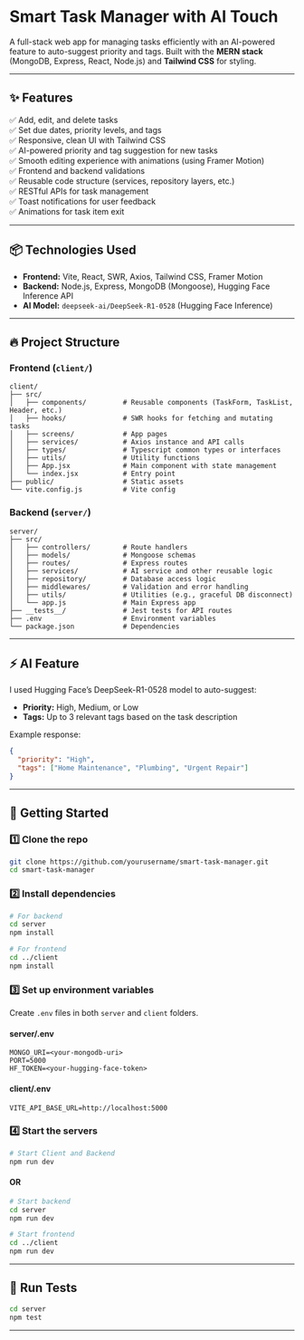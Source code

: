 
# Smart Task Manager with AI Touch

A full-stack web app for managing tasks efficiently with an AI-powered feature to auto-suggest priority and tags. Built with the **MERN stack** (MongoDB, Express, React, Node.js) and **Tailwind CSS** for styling.

---

## ✨ Features

✅ Add, edit, and delete tasks  
✅ Set due dates, priority levels, and tags  
✅ Responsive, clean UI with Tailwind CSS  
✅ AI-powered priority and tag suggestion for new tasks  
✅ Smooth editing experience with animations (using Framer Motion)  
✅ Frontend and backend validations  
✅ Reusable code structure (services, repository layers, etc.)  
✅ RESTful APIs for task management  
✅ Toast notifications for user feedback  
✅ Animations for task item exit  

---

## 📦 Technologies Used

- **Frontend:** Vite, React, SWR, Axios, Tailwind CSS, Framer Motion  
- **Backend:** Node.js, Express, MongoDB (Mongoose), Hugging Face Inference API  
- **AI Model:** `deepseek-ai/DeepSeek-R1-0528` (Hugging Face Inference)

---

## 🔥 Project Structure

### Frontend (`client/`)
```
client/
├── src/
│   ├── components/         # Reusable components (TaskForm, TaskList, Header, etc.)
│   ├── hooks/              # SWR hooks for fetching and mutating tasks
│   ├── screens/            # App pages
│   ├── services/           # Axios instance and API calls
│   ├── types/              # Typescript common types or interfaces
│   ├── utils/              # Utility functions
│   ├── App.jsx             # Main component with state management
│   └── index.jsx           # Entry point
├── public/                 # Static assets
└── vite.config.js          # Vite config
```

### Backend (`server/`)
```
server/
├── src/
│   ├── controllers/        # Route handlers
│   ├── models/             # Mongoose schemas
│   ├── routes/             # Express routes
│   ├── services/           # AI service and other reusable logic
│   ├── repository/         # Database access logic
│   ├── middlewares/        # Validation and error handling
│   ├── utils/              # Utilities (e.g., graceful DB disconnect)
│   └── app.js              # Main Express app
├── __tests__/              # Jest tests for API routes
├── .env                    # Environment variables
└── package.json            # Dependencies
```

---

## ⚡ AI Feature

I used Hugging Face’s DeepSeek-R1-0528 model to auto-suggest:

- **Priority:** High, Medium, or Low  
- **Tags:** Up to 3 relevant tags based on the task description  


Example response:
```json
{
  "priority": "High",
  "tags": ["Home Maintenance", "Plumbing", "Urgent Repair"]
}
```

---

## 🚀 Getting Started

### 1️⃣ Clone the repo
```bash
git clone https://github.com/yourusername/smart-task-manager.git
cd smart-task-manager
```

### 2️⃣ Install dependencies
```bash
# For backend
cd server
npm install

# For frontend
cd ../client
npm install
```

### 3️⃣ Set up environment variables
Create `.env` files in both `server` and `client` folders.

#### server/.env
```
MONGO_URI=<your-mongodb-uri>
PORT=5000
HF_TOKEN=<your-hugging-face-token>
```

#### client/.env
```
VITE_API_BASE_URL=http://localhost:5000
```

### 4️⃣ Start the servers

```bash
# Start Client and Backend
npm run dev
```

#### OR

```bash
# Start backend
cd server
npm run dev

# Start frontend
cd ../client
npm run dev
```

---

## 🧪 Run Tests
```bash
cd server
npm test
```

---
